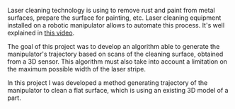 Laser cleaning technology is using to remove rust and paint from metal surfaces, prepare the surface for painting, etc. Laser cleaning equipment installed on a robotic manipulator allows to automate this process. It's well explained in [this video](https://www.youtube.com/watch?v=8sTtcWcA8iI).

The goal of this project was to develop an algorithm able to generate the manipulator's trajectory based on scans of the cleaning surface, obtained from a 3D sensor. This algorithm must also take into account a limitation on the maximum possible width of the laser stripe.

In this project I was developed a method generating trajectory of the manipulator to clean a flat surface, which is using an existing 3D model of a part.
